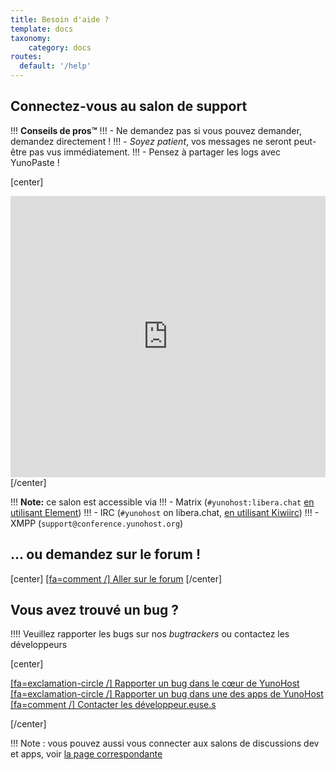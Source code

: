 ```yaml
---
title: Besoin d'aide ?
template: docs
taxonomy:
    category: docs
routes:
  default: '/help'
---
```


## Connectez-vous au salon de support

!!! **Conseils de pros™**
!!! - Ne demandez pas si vous pouvez demander, demandez directement !
!!! - *Soyez patient*, vos messages ne seront peut-être pas vus immédiatement.
!!! - Pensez à partager les logs avec YunoPaste !

[center]
<iframe src="https://kiwiirc.com/nextclient/?settings=d7be8b3b102382f81da862419a65c9b1" style="width:100%;height:450px;border:0;display:block"></iframe>
[/center]

!!! **Note:** ce salon est accessible via
!!! - Matrix (`#yunohost:libera.chat` [en utilisant Element](https://app.element.io/#/room/#yunohost:libera.chat))
!!! - IRC (`#yunohost` on libera.chat, [en utilisant Kiwiirc](https://web.libera.chat/#yunohost))
!!! - XMPP (`support@conference.yunohost.org`)

## ... ou demandez sur le forum !

[center]
[[fa=comment /] Aller sur le forum](https://forum.yunohost.org/?target=_blank&classes=btn,btn-lg,btn-success)
[/center]

## Vous avez trouvé un bug ?

!!!! Veuillez rapporter les bugs sur nos *bugtrackers* ou contactez les développeurs

[center]

[[fa=exclamation-circle /] Rapporter un bug dans le cœur de YunoHost](https://github.com/yunohost/issues/issues?target=_blank&classes=btn,btn-lg,btn-warning)
[[fa=exclamation-circle /] Rapporter un bug dans une des apps de YunoHost](https://github.com/YunoHost-Apps?target=_blank&classes=btn,btn-lg,btn-warning)
[[fa=comment /] Contacter les développeur.euse.s](https://web.libera.chat/#yunohost-dev?target=_blank&classes=btn,btn-lg,btn-warning)

[/center]

!!! Note : vous pouvez aussi vous connecter aux salons de discussions dev et apps, voir [la page correspondante](/chat_rooms)
